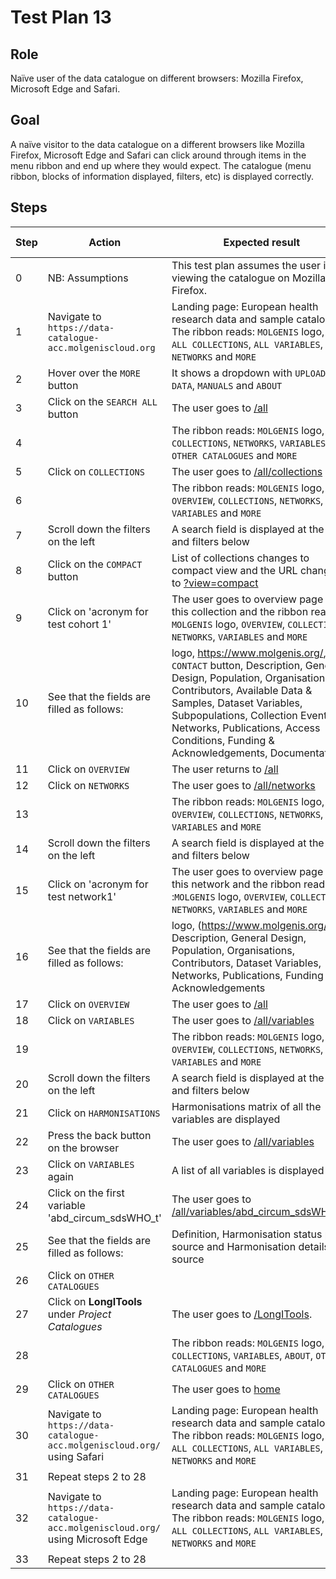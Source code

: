 # Test Plan 13

## Role

Naïve user of the data catalogue on different browsers: Mozilla Firefox, Microsoft Edge and Safari.

## Goal

A naïve visitor to the data catalogue on a different browsers like Mozilla Firefox, Microsoft Edge and Safari
can click around through items in the menu ribbon and end up where they would expect.
The catalogue (menu ribbon, blocks of information displayed, filters, etc) is displayed correctly.

## Steps

| Step | Action | Expected result | Github bug/issue | Playwright test |
| ---- | ------ | --------------- |----------------- | --------------- |
| 0 | NB: Assumptions | This test plan assumes the user is viewing the catalogue on Mozilla Firefox. | | |
| 1 | Navigate to `https://data-catalogue-acc.molgeniscloud.org` | Landing page: European health research data and sample catalogue. The ribbon reads: `MOLGENIS` logo, `HOME`, `ALL COLLECTIONS`, `ALL VARIABLES`, `ALL NETWORKS` and `MORE` | | |
| 2 | Hover over the `MORE` button | It shows a dropdown with `UPLOAD DATA`, `MANUALS` and `ABOUT` | | |
| 3 | Click on the `SEARCH ALL` button | The user goes to [/all](https://data-catalogue-acc.molgeniscloud.org/all) | | |
| 4 | | The ribbon reads: `MOLGENIS` logo, `COLLECTIONS`, `NETWORKS`, `VARIABLES`, `OTHER CATALOGUES` and `MORE`| | |
| 5 | Click on `COLLECTIONS` | The user goes to  [/all/collections](https://data-catalogue-acc.molgeniscloud.org/all/collections) | | |
| 6 | | The ribbon reads: `MOLGENIS` logo, `OVERVIEW`, `COLLECTIONS`, `NETWORKS`, `VARIABLES` and `MORE` | | |
| 7 | Scroll down the filters on the left | A search field is displayed at the top and filters below | | |
| 8 | Click on the `COMPACT` button | List of collections changes to compact view and the URL changes to [?view=compact](https://data-catalogue-acc.molgeniscloud.org/all/collections?view=compact) | | |
| 9 | Click on 'acronym for test cohort 1' | The user goes to overview page for this collection and the ribbon reads : `MOLGENIS` logo, `OVERVIEW`, `COLLECTIONS`, `NETWORKS`, `VARIABLES` and `MORE` | | |
| 10 | See that the fields are filled as follows: | logo, <https://www.molgenis.org/>, `CONTACT` button, Description, General Design, Population, Organisations, Contributors, Available Data & Samples, Dataset Variables, Subpopulations, Collection Events, Networks, Publications, Access Conditions, Funding & Acknowledgements, Documentation | | |
| 11 | Click on `OVERVIEW` | The user returns to [/all](https://data-catalogue-acc.molgeniscloud.org/all) | | |
| 12 | Click on `NETWORKS`| The user goes to [/all/networks](https://data-catalogue-acc.molgeniscloud.org/all/networks) | | |
| 13 | | The ribbon reads: `MOLGENIS` logo, `OVERVIEW`, `COLLECTIONS`, `NETWORKS`, `VARIABLES` and `MORE` | | |
| 14 | Scroll down the filters on the left | A search field is displayed at the top and filters below | | |
| 15 | Click on 'acronym for test network1' | The user goes to overview page for this network and the ribbon reads :`MOLGENIS` logo, `OVERVIEW`, `COLLECTIONS`, `NETWORKS`, `VARIABLES` and `MORE` | | |
| 16 | See that the fields are filled as follows: | logo, (<https://www.molgenis.org/>), Description, General Design, Population, Organisations, Contributors, Dataset Variables, Networks, Publications, Funding & Acknowledgements | | |
| 17 | Click on `OVERVIEW` | The user goes to [/all](https://data-catalogue-acc.molgeniscloud.org/all) | | |
| 18 | Click on `VARIABLES` | The user goes to [/all/variables](https://data-catalogue-acc.molgeniscloud.org/all/variables) | | |
| 19 | | The ribbon reads: `MOLGENIS` logo, `OVERVIEW`, `COLLECTIONS`, `NETWORKS`, `VARIABLES` and `MORE` | | |
| 20 | Scroll down the filters on the left | A search field is displayed at the top and filters below | | |
| 21 | Click on `HARMONISATIONS` | Harmonisations matrix of all the variables are displayed | | |
| 22 | Press the back button on the browser | The user goes to [/all/variables](https://data-catalogue-acc.molgeniscloud.org/all/variables) | | |
| 23 | Click on `VARIABLES` again | A list of all variables is displayed | | |
| 24 | Click on the first variable 'abd_circum_sdsWHO_t' | The user goes to [/all/variables/abd_circum_sdsWHO_t...](https://data-catalogue-acc.molgeniscloud.org/all/variables/abd_circum_sdsWHO_t-ATHLETE-outcome_ath-ATHLETE?keys={%22name%22:%22abd_circum_sdsWHO_t%22,%22resource%22:{%22id%22:%22ATHLETE%22},%22dataset%22:{%22name%22:%22outcome_ath%22,%22resource%22:{%22id%22:%22ATHLETE%22}}}) | | |
| 25 | See that the fields are filled as follows: | Definition, Harmonisation status per source and Harmonisation details per source | | |
| 26 | Click on `OTHER CATALOGUES` | | | |
| 27 | Click on **LongITools** under *Project Catalogues* | The user goes to [/LongITools](https://data-catalogue-acc.molgeniscloud.org/LongITools). | | |
| 28 | | The ribbon reads: `MOLGENIS` logo, `COLLECTIONS`, `VARIABLES`, `ABOUT`, `OTHER CATALOGUES` and `MORE` | | |
| 29 | Click on `OTHER CATALOGUES` | The user goes to [home](https://data-catalogue-acc.molgeniscloud.org/) | | |
| 30 | Navigate to `https://data-catalogue-acc.molgeniscloud.org/` using Safari | Landing page: European health research data and sample catalogue. The ribbon reads: `MOLGENIS` logo, `HOME`, `ALL COLLECTIONS`, `ALL VARIABLES`, `ALL NETWORKS` and `MORE` | | |
| 31 | Repeat steps 2 to 28 | | | |
| 32 | Navigate to `https://data-catalogue-acc.molgeniscloud.org/` using Microsoft Edge | Landing page: European health research data and sample catalogue. The ribbon reads: `MOLGENIS` logo, `HOME`, `ALL COLLECTIONS`, `ALL VARIABLES`, `ALL NETWORKS` and `MORE` | | |
| 33 | Repeat steps 2 to 28 | | | |
